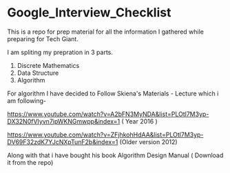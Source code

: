 # Google_Interview_Checklist
This is a repo for prep material for all the information I gathered while preparing for Tech Giant.

I am spliting my prepration in 3 parts. 
1) Discrete Mathematics
2) Data Structure
3) Algorithm

For algorithm I have decided to Follow Skiena's Materials -
Lecture which i am following-

https://www.youtube.com/watch?v=A2bFN3MyNDA&list=PLOtl7M3yp-DX32N0fVIyvn7ipWKNGmwpp&index=1 ( Year 2016 )

https://www.youtube.com/watch?v=ZFjhkohHdAA&list=PLOtl7M3yp-DV69F32zdK7YJcNXpTunF2b&index=1  (Older version 2012)

Along with that i have bought his book Algorithm Design Manual ( Download it from the repo)

